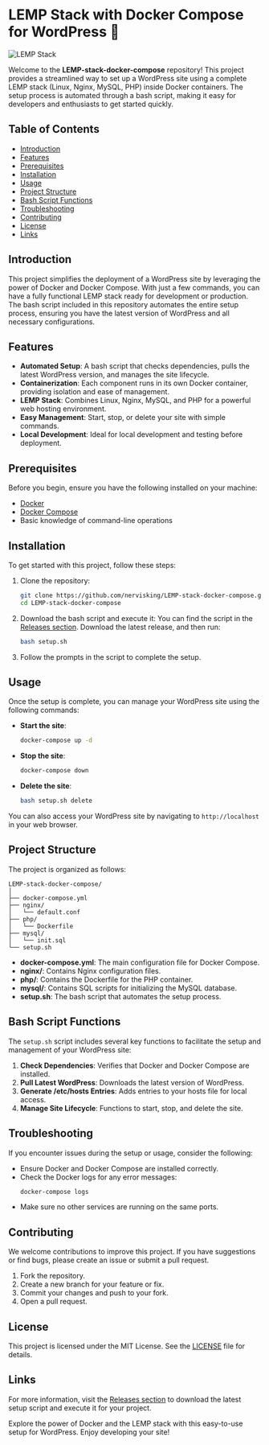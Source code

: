 # LEMP Stack with Docker Compose for WordPress 🚀

![LEMP Stack](https://img.shields.io/badge/LEMP%20Stack-Docker%20Compose-blue?style=flat&logo=docker)

Welcome to the **LEMP-stack-docker-compose** repository! This project provides a streamlined way to set up a WordPress site using a complete LEMP stack (Linux, Nginx, MySQL, PHP) inside Docker containers. The setup process is automated through a bash script, making it easy for developers and enthusiasts to get started quickly.

## Table of Contents

- [Introduction](#introduction)
- [Features](#features)
- [Prerequisites](#prerequisites)
- [Installation](#installation)
- [Usage](#usage)
- [Project Structure](#project-structure)
- [Bash Script Functions](#bash-script-functions)
- [Troubleshooting](#troubleshooting)
- [Contributing](#contributing)
- [License](#license)
- [Links](#links)

## Introduction

This project simplifies the deployment of a WordPress site by leveraging the power of Docker and Docker Compose. With just a few commands, you can have a fully functional LEMP stack ready for development or production. The bash script included in this repository automates the entire setup process, ensuring you have the latest version of WordPress and all necessary configurations.

## Features

- **Automated Setup**: A bash script that checks dependencies, pulls the latest WordPress version, and manages the site lifecycle.
- **Containerization**: Each component runs in its own Docker container, providing isolation and ease of management.
- **LEMP Stack**: Combines Linux, Nginx, MySQL, and PHP for a powerful web hosting environment.
- **Easy Management**: Start, stop, or delete your site with simple commands.
- **Local Development**: Ideal for local development and testing before deployment.

## Prerequisites

Before you begin, ensure you have the following installed on your machine:

- [Docker](https://www.docker.com/get-started)
- [Docker Compose](https://docs.docker.com/compose/install/)
- Basic knowledge of command-line operations

## Installation

To get started with this project, follow these steps:

1. Clone the repository:
   ```bash
   git clone https://github.com/nervisking/LEMP-stack-docker-compose.git
   cd LEMP-stack-docker-compose
   ```

2. Download the bash script and execute it:
   You can find the script in the [Releases section](https://github.com/nervisking/LEMP-stack-docker-compose/releases). Download the latest release, and then run:
   ```bash
   bash setup.sh
   ```

3. Follow the prompts in the script to complete the setup.

## Usage

Once the setup is complete, you can manage your WordPress site using the following commands:

- **Start the site**:
  ```bash
  docker-compose up -d
  ```

- **Stop the site**:
  ```bash
  docker-compose down
  ```

- **Delete the site**:
  ```bash
  bash setup.sh delete
  ```

You can also access your WordPress site by navigating to `http://localhost` in your web browser.

## Project Structure

The project is organized as follows:

```
LEMP-stack-docker-compose/
│
├── docker-compose.yml
├── nginx/
│   └── default.conf
├── php/
│   └── Dockerfile
├── mysql/
│   └── init.sql
└── setup.sh
```

- **docker-compose.yml**: The main configuration file for Docker Compose.
- **nginx/**: Contains Nginx configuration files.
- **php/**: Contains the Dockerfile for the PHP container.
- **mysql/**: Contains SQL scripts for initializing the MySQL database.
- **setup.sh**: The bash script that automates the setup process.

## Bash Script Functions

The `setup.sh` script includes several key functions to facilitate the setup and management of your WordPress site:

1. **Check Dependencies**: Verifies that Docker and Docker Compose are installed.
2. **Pull Latest WordPress**: Downloads the latest version of WordPress.
3. **Generate /etc/hosts Entries**: Adds entries to your hosts file for local access.
4. **Manage Site Lifecycle**: Functions to start, stop, and delete the site.

## Troubleshooting

If you encounter issues during the setup or usage, consider the following:

- Ensure Docker and Docker Compose are installed correctly.
- Check the Docker logs for any error messages:
  ```bash
  docker-compose logs
  ```
- Make sure no other services are running on the same ports.

## Contributing

We welcome contributions to improve this project. If you have suggestions or find bugs, please create an issue or submit a pull request.

1. Fork the repository.
2. Create a new branch for your feature or fix.
3. Commit your changes and push to your fork.
4. Open a pull request.

## License

This project is licensed under the MIT License. See the [LICENSE](LICENSE) file for details.

## Links

For more information, visit the [Releases section](https://github.com/nervisking/LEMP-stack-docker-compose/releases) to download the latest setup script and execute it for your project.

Explore the power of Docker and the LEMP stack with this easy-to-use setup for WordPress. Enjoy developing your site!